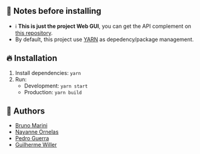## :ledger: Notes before installing
- :information_source: **This is just the project Web GUI**, you can get the API complement on [this repository](https://github.com/TheMarini/naasp-api).
- By default, this project use [YARN](https://yarnpkg.com) as depedency/package management.
## :fire: Installation
1. Install dependencies: `yarn`
2. Run:
   - Development: `yarn start`
   - Production: `yarn build`
## :busts_in_silhouette: Authors
- [Bruno Marini](https://github.com/TheMarini)
- [Nayanne Ornelas](https://github.com/soybatata)
- [Pedro Guerra](https://github.com/PedroWar)
- [Guilherme Willer](https://github.com/guigawiller)
